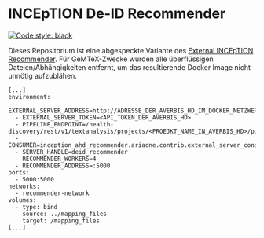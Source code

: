 # INCEpTION De-ID Recommender

[![Code style: black](https://img.shields.io/badge/code%20style-black-000000.svg)](https://github.com/psf/black)

Dieses Repositorium ist eine abgespeckte Variante des
[External INCEpTION Recommender](https://github.com/inception-project/inception-external-recommender).
Für GeMTeX-Zwecke wurden alle überflüssigen Dateien/Abhängigkeiten entfernt,
um das resultierende Docker Image nicht unnötig aufzublähen.  

```
[...]
environment:
  - EXTERNAL_SERVER_ADDRESS=http://ADRESSE_DER_AVERBIS_HD_IM_DOCKER_NETZWERK:8080
  - EXTERNAL_SERVER_TOKEN=<API_TOKEN_DER_AVERBIS_HD>
  - PIPELINE_ENDPOINT=/health-discovery/rest/v1/textanalysis/projects/<PROEJKT_NAME_IN_AVERBIS_HD>/pipelines/<PIPELINE_NAME>/analyseText
  - CONSUMER=inception_ahd_recommender.ariadne.contrib.external_server_consumer.MappingConsumer::/mapping_files/deid_mapping_singlelayer.json
  - SERVER_HANDLE=deid_recommender
  - RECOMMENDER_WORKERS=4
  - RECOMMENDER_ADDRESS=:5000
ports:
  - 5000:5000
networks:
  - recommender-network
volumes:
  - type: bind
    source: ../mapping_files
    target: /mapping_files
[...]
```